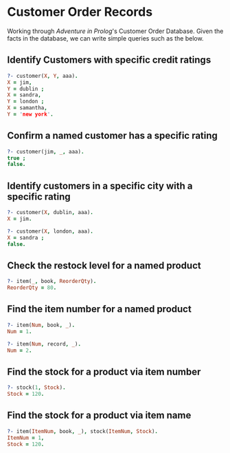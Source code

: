 # Customer Order Records
Working through _Adventure in Prolog_'s Customer Order Database. Given the facts in the database, we can write simple queries such as the below.

## Identify Customers with specific credit ratings
```prolog
?- customer(X, Y, aaa).
X = jim,
Y = dublin ;
X = sandra,
Y = london ;
X = samantha,
Y = 'new york'.
```
## Confirm a named customer has a specific rating
```prolog
?- customer(jim, _, aaa).
true ;
false.
```

## Identify customers in a specific city with a specific rating
```prolog
?- customer(X, dublin, aaa).
X = jim.

?- customer(X, london, aaa).
X = sandra ;
false.
```

## Check the restock level for a named product
```prolog
?- item(_, book, ReorderQty).
ReorderQty = 80.
```
## Find the item number for a named product
```prolog
?- item(Num, book, _).
Num = 1.

?- item(Num, record, _).
Num = 2.
```
## Find the stock for a product via item number
```prolog
?- stock(1, Stock).
Stock = 120.
```

## Find the stock for a product via item name
```prolog
?- item(ItemNum, book, _), stock(ItemNum, Stock).
ItemNum = 1,
Stock = 120.
```
